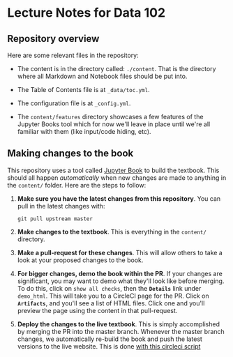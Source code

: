 # Lecture Notes for Data 102

## Repository overview

Here are some relevant files in the repository:

- The content is in the directory called: `./content`. That is the directory where all Markdown and Notebook files should be put into.

- The Table of Contents file is at `_data/toc.yml`.

- The configuration file is at `_config.yml`.

- The `content/features` directory showcases a few features of the Jupyter Books tool which for now we'll leave in place until we're all familiar with them (like input/code hiding, etc).

## Making changes to the book

This repository uses a tool called [Jupyter Book](https://jupyter.org/jupyter-book) to build
the textbook. This should all happen *automatically* when new changes are made to anything
in the `content/` folder. Here are the steps to follow:

1. **Make sure you have the latest changes from this repository**. You can pull in the latest
   changes with:

   ```
   git pull upstream master
   ```
2. **Make changes to the textbook**. This is everything in the `content/` directory.
3. **Make a pull-request for these changes**. This will allow others to take a look at
   your proposed changes to the book.
4. **For bigger changes, demo the book within the PR**. If your changes are significant,
   you may want to demo what they'll look like before merging. To do this, click on
   `show all checks`, then the **`Details`** link under `demo_html`. This will take you
   to a CircleCI page for the PR. Click on **`Artifacts`**, and you'll see a list of HTML
   files. Click one and you'll preview the page using the content in that pull-request.
5. **Deploy the changes to the live textbook**. This is simply accomplished by merging
   the PR into the master branch. Whenever the master branch changes, we automatically
   re-build the book and push the latest versions to the live website. This is done
   [with this circleci script](./.circleci/config.yml)